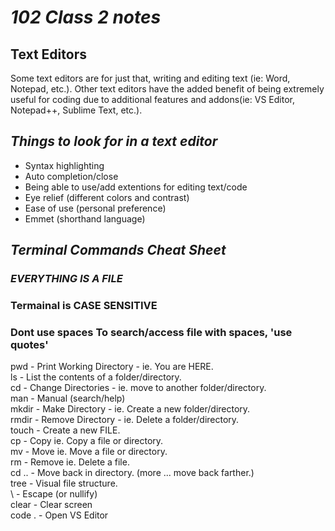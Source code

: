 # ***102 Class 2 notes***

## Text Editors

Some text editors are for just that, writing and editing text (ie: Word, Notepad, etc.). Other text editors have the added benefit of being extremely useful for coding due to additional features and addons(ie: VS Editor, Notepad++, Sublime Text, etc.).

## ***Things to look for in a text editor***

- Syntax highlighting  
- Auto completion/close  
- Being able to use/add extentions for editing text/code  
- Eye relief (different colors and contrast)  
- Ease of use (personal preference)
- Emmet (shorthand language)  

## ***Terminal Commands Cheat Sheet***

### ***EVERYTHING IS A FILE***

### **Termainal is CASE SENSITIVE**

### **Dont use spaces** To search/access file with spaces, 'use quotes'

pwd - Print Working Directory - ie. You are HERE.  
ls - List the contents of a folder/directory.  
cd - Change Directories - ie. move to another folder/directory.  
man - Manual (search/help)  
mkdir - Make Directory - ie. Create a new folder/directory.  
rmdir - Remove Directory - ie. Delete a folder/directory.  
touch - Create a new FILE.  
cp - Copy ie. Copy a file or directory.  
mv - Move ie. Move a file or directory.  
rm - Remove ie. Delete a file.  
cd .. - Move back in directory. (more ... move back farther.)  
tree - Visual file structure.  
\ - Escape (or nullify)  
clear - Clear screen  
code .  - Open VS Editor  
